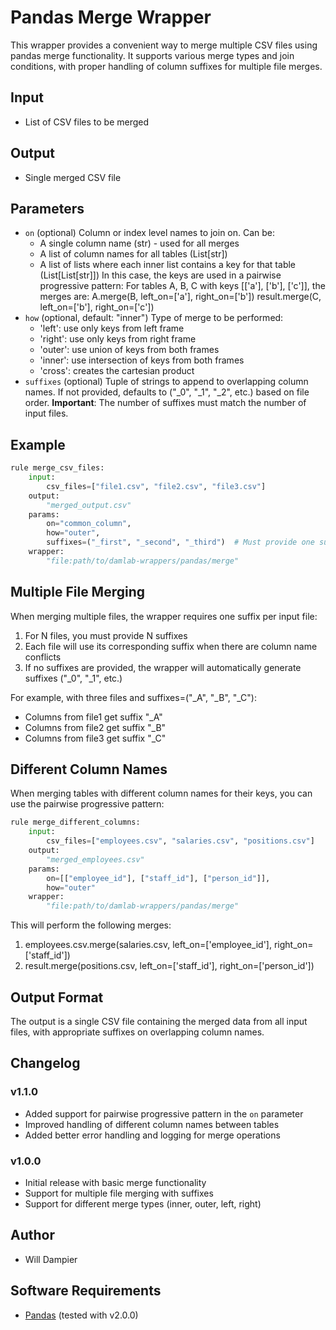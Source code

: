 # Pandas Merge Wrapper

This wrapper provides a convenient way to merge multiple CSV files using pandas merge functionality. It supports various merge types and join conditions, with proper handling of column suffixes for multiple file merges.

## Input
* List of CSV files to be merged

## Output
* Single merged CSV file

## Parameters
* `on` (optional)
    Column or index level names to join on. Can be:
    - A single column name (str) - used for all merges
    - A list of column names for all tables (List[str])
    - A list of lists where each inner list contains a key for that table (List[List[str]])
      In this case, the keys are used in a pairwise progressive pattern:
      For tables A, B, C with keys [['a'], ['b'], ['c']], the merges are:
      A.merge(B, left_on=['a'], right_on=['b'])
      result.merge(C, left_on=['b'], right_on=['c'])
* `how` (optional, default: "inner")
    Type of merge to be performed:
    - 'left': use only keys from left frame
    - 'right': use only keys from right frame
    - 'outer': use union of keys from both frames
    - 'inner': use intersection of keys from both frames
    - 'cross': creates the cartesian product
* `suffixes` (optional)
    Tuple of strings to append to overlapping column names.
    If not provided, defaults to ("_0", "_1", "_2", etc.) based on file order.
    **Important**: The number of suffixes must match the number of input files.

## Example
```python
rule merge_csv_files:
    input:
        csv_files=["file1.csv", "file2.csv", "file3.csv"]
    output:
        "merged_output.csv"
    params:
        on="common_column",
        how="outer",
        suffixes=("_first", "_second", "_third")  # Must provide one suffix per file
    wrapper:
        "file:path/to/damlab-wrappers/pandas/merge"
```

## Multiple File Merging
When merging multiple files, the wrapper requires one suffix per input file:
1. For N files, you must provide N suffixes
2. Each file will use its corresponding suffix when there are column name conflicts
3. If no suffixes are provided, the wrapper will automatically generate suffixes ("_0", "_1", etc.)

For example, with three files and suffixes=("_A", "_B", "_C"):
- Columns from file1 get suffix "_A"
- Columns from file2 get suffix "_B"
- Columns from file3 get suffix "_C"

## Different Column Names
When merging tables with different column names for their keys, you can use the pairwise progressive pattern:

```python
rule merge_different_columns:
    input:
        csv_files=["employees.csv", "salaries.csv", "positions.csv"]
    output:
        "merged_employees.csv"
    params:
        on=[["employee_id"], ["staff_id"], ["person_id"]],
        how="outer"
    wrapper:
        "file:path/to/damlab-wrappers/pandas/merge"
```

This will perform the following merges:
1. employees.csv.merge(salaries.csv, left_on=['employee_id'], right_on=['staff_id'])
2. result.merge(positions.csv, left_on=['staff_id'], right_on=['person_id'])

## Output Format
The output is a single CSV file containing the merged data from all input files, with appropriate suffixes on overlapping column names.

## Changelog
### v1.1.0
* Added support for pairwise progressive pattern in the `on` parameter
* Improved handling of different column names between tables
* Added better error handling and logging for merge operations

### v1.0.0
* Initial release with basic merge functionality
* Support for multiple file merging with suffixes
* Support for different merge types (inner, outer, left, right)

## Author
* Will Dampier

## Software Requirements
* [Pandas](https://pandas.pydata.org/) (tested with v2.0.0) 